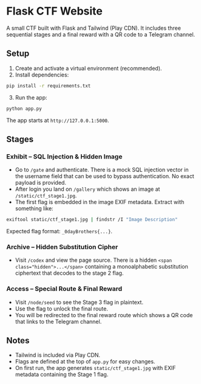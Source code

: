 # Flask CTF Website

A small CTF built with Flask and Tailwind (Play CDN). It includes three sequential stages and a final reward with a QR code to a Telegram channel.

## Setup

1. Create and activate a virtual environment (recommended).
2. Install dependencies:

```bash
pip install -r requirements.txt
```

3. Run the app:

```bash
python app.py
```

The app starts at `http://127.0.0.1:5000`.

## Stages

### Exhibit – SQL Injection & Hidden Image

- Go to `/gate` and authenticate. There is a mock SQL injection vector in the username field that can be used to bypass authentication. No exact payload is provided.
- After login you land on `/gallery` which shows an image at `/static/ctf_stage1.jpg`.
- The first flag is embedded in the image EXIF metadata. Extract with something like:

```bash
exiftool static/ctf_stage1.jpg | findstr /I "Image Description"
```

Expected flag format: `_0dayBrothers{...}`.

### Archive – Hidden Substitution Cipher

- Visit `/codex` and view the page source. There is a hidden `<span class="hidden">...</span>` containing a monoalphabetic substitution ciphertext that decodes to the stage 2 flag.

### Access – Special Route & Final Reward

- Visit `/node/seed` to see the Stage 3 flag in plaintext.
- Use the flag to unlock the final route.
- You will be redirected to the final reward route which shows a QR code that links to the Telegram channel.

## Notes

- Tailwind is included via Play CDN.
- Flags are defined at the top of `app.py` for easy changes.
- On first run, the app generates `static/ctf_stage1.jpg` with EXIF metadata containing the Stage 1 flag.


#
